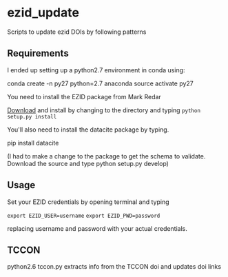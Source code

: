 # ezid_update

Scripts to update ezid DOIs by following patterns

## Requirements

I ended up setting up a python2.7 environment in conda using:

conda create -n py27 python=2.7 anaconda
source activate py27

You need to install the EZID package from Mark Redar

[Download](https://bitbucket.org/mredar/ezid/downloads/) and install
by changing to the directory and typing `python setup.py install` 

You'll also need to install the datacite package by typing.

pip install datacite

(I had to make a change to the package to get the schema to validate.  
Download the source and type python setup.py develop)

## Usage

Set your EZID credentials by opening terminal and typing

`export EZID_USER=username`
`export EZID_PWD=password`

replacing username and password with your actual credentials.

## TCCON

python2.6 tccon.py extracts info from the TCCON doi and updates doi links
